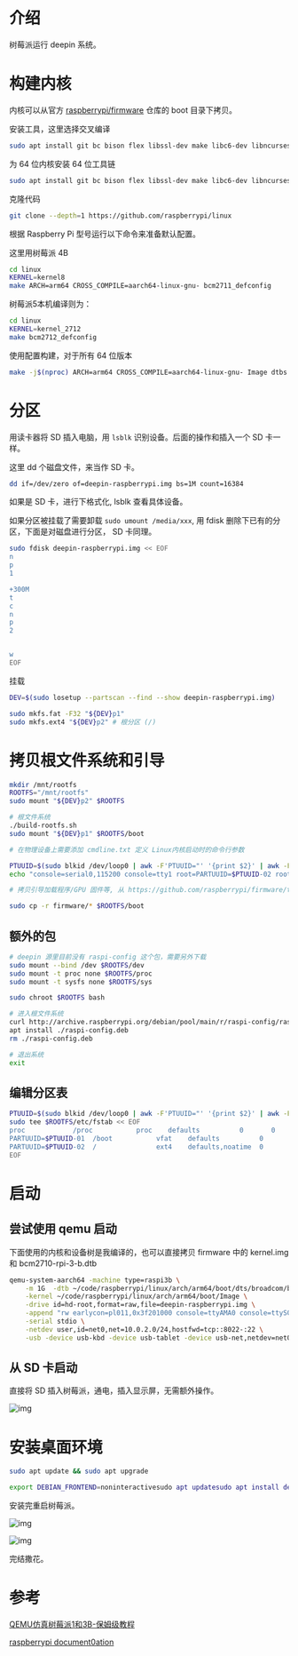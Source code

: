 # 介绍

树莓派运行 deepin 系统。

# 构建内核

内核可以从官方 [raspberrypi/firmware](https://github.com/raspberrypi/firmware) 仓库的 boot 目录下拷贝。

安装工具，这里选择交叉编译

```bash
sudo apt install git bc bison flex libssl-dev make libc6-dev libncurses5-dev
```

为 64 位内核安装 64 位工具链

```bash
sudo apt install git bc bison flex libssl-dev make libc6-dev libncurses5-dev
```

克隆代码

```bash
git clone --depth=1 https://github.com/raspberrypi/linux
```

根据 Raspberry Pi 型号运行以下命令来准备默认配置。

这里用树莓派 4B

```bash
cd linux
KERNEL=kernel8
make ARCH=arm64 CROSS_COMPILE=aarch64-linux-gnu- bcm2711_defconfig
```
树莓派5本机编译则为：
```bash
cd linux
KERNEL=kernel_2712
make bcm2712_defconfig
```
使用配置构建，对于所有 64 位版本

```bash
make -j$(nproc) ARCH=arm64 CROSS_COMPILE=aarch64-linux-gnu- Image dtbs modules
```

# 分区

用读卡器将 SD 插入电脑，用 `lsblk` 识别设备。后面的操作和插入一个 SD 卡一样。

这里 dd 个磁盘文件，来当作 SD 卡。

```bash
dd if=/dev/zero of=deepin-raspberrypi.img bs=1M count=16384
```

如果是 SD 卡，进行下格式化, lsblk 查看具体设备。

如果分区被挂载了需要卸载 `sudo umount /media/xxx`, 用 fdisk 删除下已有的分区，下面是对磁盘进行分区， SD 卡同理。

```bash
sudo fdisk deepin-raspberrypi.img << EOF
n
p
1

+300M
t
c
n
p
2


w
EOF
```

挂载

```bash
DEV=$(sudo losetup --partscan --find --show deepin-raspberrypi.img)
```

```bash
sudo mkfs.fat -F32 "${DEV}p1"
sudo mkfs.ext4 "${DEV}p2" # 根分区 (/)
```

# 拷贝根文件系统和引导

```bash
mkdir /mnt/rootfs
ROOTFS="/mnt/rootfs"
sudo mount "${DEV}p2" $ROOTFS

# 根文件系统
./build-rootfs.sh
sudo mount "${DEV}p1" $ROOTFS/boot

# 在物理设备上需要添加 cmdline.txt 定义 Linux内核启动时的命令行参数

PTUUID=$(sudo blkid /dev/loop0 | awk -F'PTUUID="' '{print $2}' | awk -F'"' '{print $1}')
echo "console=serial0,115200 console=tty1 root=PARTUUID=$PTUUID-02 rootfstype=ext4 elevator=deadline fsck.repair=yes rootwait quiet init=/usr/lib/raspi-config/init_resize.sh" | sudo tee $ROOTFS/boot/cmdline.txt

# 拷贝引导加载程序/GPU 固件等, 从 https://github.com/raspberrypi/firmware/tree/master/boot 官方仓库中拷贝，另外放入了 cmdline.txt 和 config.txt 配置

sudo cp -r firmware/* $ROOTFS/boot
```

## 额外的包

```bash
# deepin 源里目前没有 raspi-config 这个包，需要另外下载
sudo mount --bind /dev $ROOTFS/dev
sudo mount -t proc none $ROOTFS/proc
sudo mount -t sysfs none $ROOTFS/sys

sudo chroot $ROOTFS bash

# 进入根文件系统
curl http://archive.raspberrypi.org/debian/pool/main/r/raspi-config/raspi-config_20240313_all.deb -o raspi-config.deb
apt install ./raspi-config.deb
rm ./raspi-config.deb

# 退出系统
exit
```

## 编辑分区表

```bash
PTUUID=$(sudo blkid /dev/loop0 | awk -F'PTUUID="' '{print $2}' | awk -F'"' '{print $1}')
sudo tee $ROOTFS/etc/fstab << EOF
proc            /proc           proc    defaults          0       0
PARTUUID=$PTUUID-01  /boot           vfat    defaults          0       2
PARTUUID=$PTUUID-02  /               ext4    defaults,noatime  0       1
EOF
```

# 启动

## 尝试使用 qemu 启动

下面使用的内核和设备树是我编译的，也可以直接拷贝 firmware 中的 kernel.img 和 bcm2710-rpi-3-b.dtb

```bash
qemu-system-aarch64 -machine type=raspi3b \
	-m 1G  -dtb ~/code/raspberrypi/linux/arch/arm64/boot/dts/broadcom/bcm2710-rpi-3-b.dtb \
	-kernel ~/code/raspberrypi/linux/arch/arm64/boot/Image \
	-drive id=hd-root,format=raw,file=deepin-raspberrypi.img \
	-append "rw earlycon=pl011,0x3f201000 console=ttyAMA0 console=ttyS0,115200 loglevel=8 root=/dev/mmcblk0p2 fsck.repair=yes net.ifnames=0 rootwait memtest=1 dwc_otg.fiq_fsm_enable=0" \
	-serial stdio \
	-netdev user,id=net0,net=10.0.2.0/24,hostfwd=tcp::8022-:22 \
	-usb -device usb-kbd -device usb-tablet -device usb-net,netdev=net0
```

## 从 SD 卡启动

直接将 SD 插入树莓派，通电，插入显示屏，无需额外操作。

![img](images/pc1.png)

# 安装桌面环境

```bash
sudo apt update && sudo apt upgrade
```

```bash
export DEBIAN_FRONTEND=noninteractivesudo apt updatesudo apt install deepin-desktop-environment-base \    deepin-desktop-environment-cli \    deepin-desktop-environment-core \    deepin-desktop-environment-extras
```

安装完重启树莓派。

![img](images/desktop1.png)

![img](images/desktop2.png)

完结撒花。

# 参考

[QEMU仿真树莓派1和3B-保姆级教程](https://zhuanlan.zhihu.com/p/452590356?utm_id=0)

[raspberrypi document0ation](https://www.raspberrypi.com/documentation/computers/linux_kernel.html?spm=5176.28103460.0.0.247d3f99dF96wJ&file=updating.md)
